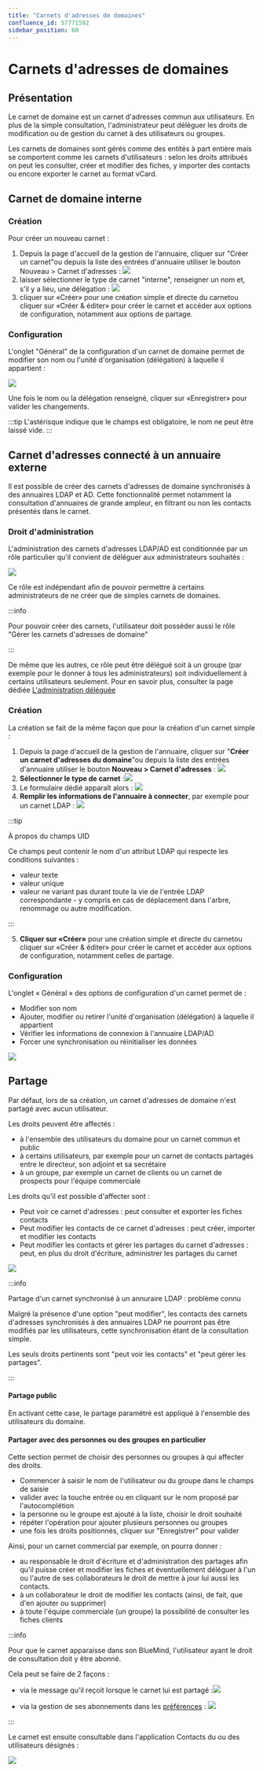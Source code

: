 ```yaml
---
title: "Carnets d'adresses de domaines"
confluence_id: 57771592
sidebar_position: 60
---
```

# Carnets d'adresses de domaines


## Présentation

Le carnet de domaine est un carnet d'adresses commun aux utilisateurs. En plus de la simple consultation, l'administrateur peut déléguer les droits de modification ou de gestion du carnet à des utilisateurs ou groupes.

Les carnets de domaines sont gérés comme des entités à part entière mais se comportent comme les carnets d'utilisateurs : selon les droits attribués on peut les consulter, créer et modifier des fiches, y importer des contacts ou encore exporter le carnet au format vCard.


## Carnet de domaine interne

### Création

Pour créer un nouveau carnet :

1. Depuis la page d'accueil de la gestion de l'annuaire, cliquer sur "Créer un carnet"ou depuis la liste des entrées d'annuaire utiliser le bouton Nouveau > Carnet d'adresses : ![](../../attachments/57771592/57771617.png)
2. laisser sélectionner le type de carnet "interne", renseigner un nom et, s'il y a lieu, une délégation : ![](../../attachments/57771592/57771615.png)
3. cliquer sur «Créer» pour une création simple et directe du carnetou cliquer sur «Créer & éditer» pour créer le carnet et accéder aux options de configuration, notamment aux options de partage.


### Configuration

L'onglet "Général" de la configuration d'un carnet de domaine permet de modifier son nom ou l'unité d'organisation (délégation) à laquelle il appartient :

![](../../attachments/57771592/57771613.png)

Une fois le nom ou la délégation renseigné, cliquer sur «Enregistrer» pour valider les changements.


:::tip
L'astérisque indique que le champs est obligatoire, le nom ne peut être laissé vide.
:::

## Carnet d'adresses connecté à un annuaire externe

Il est possible de créer des carnets d'adresses de domaine synchronisés à des annuaires LDAP et AD. Cette fonctionnalité permet notamment la consultation d'annuaires de grande ampleur, en filtrant ou non les contacts présentés dans le carnet.

### Droit d'administration

L'administration des carnets d'adresses LDAP/AD est conditionnée par un rôle particulier qu'il convient de déléguer aux administrateurs souhaités :

![](../../attachments/57771592/57771605.png)

Ce rôle est indépendant afin de pouvoir permettre à certains administrateurs de ne créer que de simples carnets de domaines.


:::info

Pour pouvoir créer des carnets, l'utilisateur doit posséder aussi le rôle "Gérer les carnets d'adresses de domaine"

:::

De même que les autres, ce rôle peut être délégué soit à un groupe (par exemple pour le donner à tous les administrateurs) soit individuellement à certains utilisateurs seulement.
Pour en savoir plus, consulter la page dédiée [L'administration déléguée](/Guide_de_l_administrateur/Gestion_des_entités/Utilisateurs/L_administration_déléguée/)

### Création

La création se fait de la même façon que pour la création d'un carnet simple :

1. Depuis la page d'accueil de la gestion de l'annuaire, cliquer sur "**Créer un carnet d'adresses du domaine**"ou depuis la liste des entrées d'annuaire utiliser le bouton **Nouveau > Carnet d'adresses** : ![](../../attachments/57771592/57771617.png)
2. **Sélectionner le type de carnet** :![](../../attachments/57771592/57771595.png)
3. Le formulaire dédié apparaît alors : ![](../../attachments/57771592/57771603.png)
4. **Remplir les informations de l'annuaire à connecter**, par exemple pour un carnet LDAP :
![](../../attachments/57771592/57771601.png)


:::tip

À propos du champs UID

Ce champs peut contenir le nom d'un attribut LDAP qui respecte les conditions suivantes :

- valeur texte
- valeur unique
- valeur ne variant pas durant toute la vie de l'entrée LDAP correspondante - y compris en cas de déplacement dans l'arbre, renommage ou autre modification.


:::

5. **Cliquer sur «Créer»** pour une création simple et directe du carnetou cliquer sur «Créer & éditer» pour créer le carnet et accéder aux options de configuration, notamment celles de partage.


### Configuration

L'onglet « Général » des options de configuration d'un carnet permet de :

- Modifier son nom
- Ajouter, modifier ou retirer l'unité d'organisation (délégation) à laquelle il appartient
- Vérifier les informations de connexion à l'annuaire LDAP/AD
- Forcer une synchronisation ou réinitialiser les données


![](../../attachments/57771592/57771599.png)

## Partage

Par défaut, lors de sa création, un carnet d'adresses de domaine n'est partagé avec aucun utilisateur.

Les droits peuvent être affectés :

- à l'ensemble des utilisateurs du domaine pour un carnet commun et public
- à certains utilisateurs, par exemple pour un carnet de contacts partagés entre le directeur, son adjoint et sa secrétaire
- à un groupe, par exemple un carnet de clients ou un carnet de prospects pour l'équipe commerciale


Les droits qu'il est possible d'affecter sont :

- Peut voir ce carnet d'adresses : peut consulter et exporter les fiches contacts
- Peut modifier les contacts de ce carnet d'adresses : peut créer, importer et modifier les contacts
- Peut modifier les contacts et gérer les partages du carnet d'adresses : peut, en plus du droit d'écriture, administrer les partages du carnet


![](../../attachments/57771592/57771611.png)


:::info

Partage d'un carnet synchronisé à un annuraire LDAP : problème connu

Malgré la présence d'une option "peut modifier", les contacts des carnets d'adresses synchronisés à des annuaires LDAP ne pourront pas être modifiés par les utilisateurs, cette synchronisation étant de la consultation simple.

Les seuls droits pertinents sont "peut voir les contacts" et "peut gérer les partages".

:::

#### Partage public

En activant cette case, le partage paramétré est appliqué à l'ensemble des utilisateurs du domaine.

#### Partager avec des personnes ou des groupes en particulier

Cette section permet de choisir des personnes ou groupes à qui affecter des droits.

- Commencer à saisir le nom de l'utilisateur ou du groupe dans le champs de saisie
- valider avec la touche entrée ou en cliquant sur le nom proposé par l'autocomplétion
- la personne ou le groupe est ajouté à la liste, choisir le droit souhaité
- répéter l'opération pour ajouter plusieurs personnes ou groupes
- une fois les droits positionnés, cliquer sur "Enregistrer" pour valider


Ainsi, pour un carnet commercial par exemple, on pourra donner :

- au responsable le droit d'écriture et d'administration des partages afin qu'il puisse créer et modifier les fiches et éventuellement déléguer à l'un ou l'autre de ses collaborateurs le droit de mettre à jour lui aussi les contacts.
- à un collaborateur le droit de modifier les contacts (ainsi, de fait, que d'en ajouter ou supprimer)
- à toute l'équipe commerciale (un groupe) la possibilité de consulter les fiches clients


:::info

Pour que le carnet apparaisse dans son BlueMind, l'utilisateur ayant le droit de consultation doit y être abonné.

Cela peut se faire de 2 façons :

- via le message qu'il reçoit lorsque le carnet lui est partagé :![](../../attachments/57771592/57771609.png)

- via la gestion de ses abonnements dans les [préférences](/Guide_de_l_utilisateur/Les_contacts/Gestion_des_carnets_d_adresses/) :
 ![](../../attachments/57771592/57771607.png)


:::

Le carnet est ensuite consultable dans l'application Contacts du ou des utilisateurs désignés :

![](../../attachments/57771592/57771597.png)


